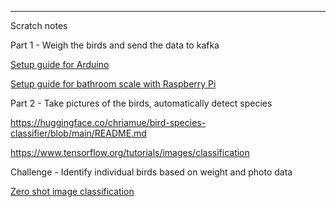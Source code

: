 
---

Scratch notes

Part 1 - Weigh the birds and send the data to kafka

[Setup guide for Arduino](https://randomnerdtutorials.com/arduino-load-cell-hx711/)

[Setup guide for bathroom scale with Raspberry Pi](https://tutorials-raspberrypi.com/digital-raspberry-pi-scale-weight-sensor-hx711/)



Part 2 - Take pictures of the birds, automatically detect species

https://huggingface.co/chriamue/bird-species-classifier/blob/main/README.md

https://www.tensorflow.org/tutorials/images/classification

Challenge - Identify individual birds based on weight and photo data

[Zero shot image classification](https://docs.voxel51.com/tutorials/zero_shot_classification.html#Evaluating-Zero-Shot-Image-Classification-Predictions-with-FiftyOne)